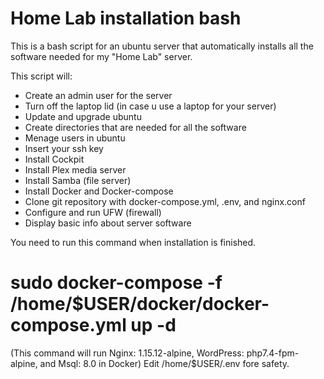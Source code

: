 # Home Lab installation bash

This is a bash script for an ubuntu server that automatically installs all the software needed for my "Home Lab" server.

This script will:
   - Create an admin user for the server
   - Turn off the laptop lid (in case u use a laptop for your server)
   - Update and upgrade ubuntu
   - Create directories that are needed for all the software
   - Menage users in ubuntu
   - Insert your ssh key
   - Install Cockpit
   - Install Plex media server
   - Install Samba (file server)
   - Install Docker and Docker-compose
   - Clone git repository with docker-compose.yml, .env, and nginx.conf
   - Configure and run UFW (firewall)
   - Display basic info about server software

You need to run this command when installation is finished.
# sudo docker-compose -f /home/$USER/docker/docker-compose.yml up -d
(This command will run Nginx: 1.15.12-alpine, WordPress: php7.4-fpm-alpine, and Msql: 8.0 in Docker)
Edit /home/$USER/.env fore safety.
